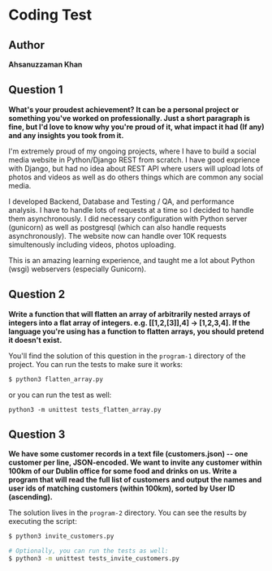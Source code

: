 Coding Test
====================

## Author

__Ahsanuzzaman Khan__

## Question 1

__What's your proudest achievement? It can be a personal project or something you've
worked on professionally. Just a short paragraph is fine, but I'd love to know why
you're proud of it, what impact it had (If any) and any insights you took from it.__

I'm extremely proud of my ongoing projects, where I have to build a social media website in Python/Django REST from scratch. I have good exprience with Django,
but had no idea about REST API where users will upload lots of photos and videos as well as do others things which are common any social media.

I developed Backend, Database and Testing / QA, and performance analysis. I have to handle lots of requests at a time so I decided to 
handle them asynchronously. I did necessary configuration with Python server (gunicorn) as well as postgresql (which can also handle requests asynchronously).
The website now can handle over 10K requests simultenously including videos, photos uploading.

This is an amazing learning experience, and taught me a lot about Python (wsgi) webservers (especially Gunicorn).


## Question 2

__Write a function that will flatten an array of arbitrarily nested arrays of integers
into a flat array of integers. e.g. [[1,2,[3]],4] → [1,2,3,4]. If the language you're
using has a function to flatten arrays, you should pretend it doesn't exist.__

You'll find the solution of this question in the `program-1` directory of the project. You
can run the tests to make sure it works:

```bash
$ python3 flatten_array.py
```

or you can run the test as well:

```
python3 -m unittest tests_flatten_array.py
```


## Question 3

__We have some customer records in a text file (customers.json) -- one customer per
line, JSON-encoded. We want to invite any customer within 100km of our Dublin office
for some food and drinks on us. Write a program that will read the full list of
customers and output the names and user ids of matching customers (within 100km),
sorted by User ID (ascending).__

The solution lives in the `program-2` directory. You can see the results by executing the
script:

```bash
$ python3 invite_customers.py

# Optionally, you can run the tests as well:
$ python3 -m unittest tests_invite_customers.py
```

